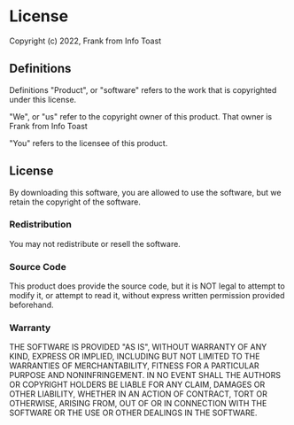 # License

Copyright (c) 2022, Frank from Info Toast

## Definitions

Definitions "Product", or "software" refers to the work that is copyrighted under this license.

"We", or "us" refer to the copyright owner of this product. That owner is Frank from Info Toast

"You" refers to the licensee of this product.

## License

By downloading this software, you are allowed to use the software, but we retain the copyright of the software.

### Redistribution

You may not redistribute or resell the software.

### Source Code

This product does provide the source code, but it is NOT legal to attempt to modify it, or attempt to read it, without
express written permission provided beforehand.

### Warranty

THE SOFTWARE IS PROVIDED "AS IS", WITHOUT WARRANTY OF ANY KIND,
EXPRESS OR IMPLIED, INCLUDING BUT NOT LIMITED TO THE WARRANTIES OF
MERCHANTABILITY, FITNESS FOR A PARTICULAR PURPOSE AND NONINFRINGEMENT.
IN NO EVENT SHALL THE AUTHORS OR COPYRIGHT HOLDERS BE LIABLE FOR
ANY CLAIM, DAMAGES OR OTHER LIABILITY, WHETHER IN AN ACTION OF
CONTRACT, TORT OR OTHERWISE, ARISING FROM, OUT OF OR IN CONNECTION
WITH THE SOFTWARE OR THE USE OR OTHER DEALINGS IN THE SOFTWARE.